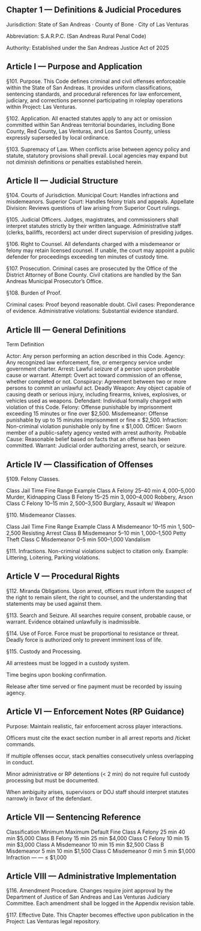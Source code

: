 ## Chapter 1 — Definitions & Judicial Procedures

Jurisdiction: State of San Andreas · County of Bone · City of Las Venturas

Abbreviation: S.A.R.P.C. (San Andreas Rural Penal Code)

Authority: Established under the San Andreas Justice Act of 2025

## Article I — Purpose and Application

§101. Purpose.
This Code defines criminal and civil offenses enforceable within the State of San Andreas. It provides uniform classifications, sentencing standards, and procedural references for law enforcement, judiciary, and corrections personnel participating in roleplay operations within Project: Las Venturas.

§102. Application.
All enacted statutes apply to any act or omission committed within San Andreas territorial boundaries, including Bone County, Red County, Las Venturas, and Los Santos County, unless expressly superseded by local ordinance.

§103. Supremacy of Law.
When conflicts arise between agency policy and statute, statutory provisions shall prevail. Local agencies may expand but not diminish definitions or penalties established herein.

## Article II — Judicial Structure

§104. Courts of Jurisdiction.
Municipal Court: Handles infractions and misdemeanors.
Superior Court: Handles felony trials and appeals.
Appellate Division: Reviews questions of law arising from Superior Court rulings.

§105. Judicial Officers.
Judges, magistrates, and commissioners shall interpret statutes strictly by their written language. Administrative staff (clerks, bailiffs, recorders) act under direct supervision of presiding judges.

§106. Right to Counsel.
All defendants charged with a misdemeanor or felony may retain licensed counsel. If unable, the court may appoint a public defender for proceedings exceeding ten minutes of custody time.

§107. Prosecution.
Criminal cases are prosecuted by the Office of the District Attorney of Bone County. Civil citations are handled by the San Andreas Municipal Prosecutor’s Office.

§108. Burden of Proof.

Criminal cases: Proof beyond reasonable doubt.
Civil cases: Preponderance of evidence.
Administrative violations: Substantial evidence standard.

## Article III — General Definitions
Term	Definition

Actor: Any person performing an action described in this Code.
Agency: Any recognized law enforcement, fire, or emergency service under government charter.
Arrest: Lawful seizure of a person upon probable cause or warrant.
Attempt: Overt act toward commission of an offense, whether completed or not.
Conspiracy:	Agreement between two or more persons to commit an unlawful act.
Deadly Weapon: Any object capable of causing death or serious injury, including firearms, knives, explosives, or vehicles used as weapons.
Defendant: Individual formally charged with violation of this Code.
Felony:	Offense punishable by imprisonment exceeding 15 minutes or fine over $2,500.
Misdemeanor: Offense punishable by up to 15 minutes imprisonment or fine ≤ $2,500.
Infraction:	Non-criminal violation punishable only by fine ≤ $1,000.
Officer: Sworn member of a public-safety agency vested with arrest authority.
Probable Cause:	Reasonable belief based on facts that an offense has been committed.
Warrant: Judicial order authorizing arrest, search, or seizure.

## Article IV — Classification of Offenses
§109. Felony Classes.

Class	Jail Time	Fine Range	Example
Class A Felony	25–40 min	$4,000–$5,000	Murder, Kidnapping
Class B Felony	15–25 min	$3,000–$4,000	Robbery, Arson
Class C Felony	10–15 min	$2,500–$3,500	Burglary, Assault w/ Weapon

§110. Misdemeanor Classes.

Class	Jail Time	Fine Range	Example
Class A Misdemeanor	10–15 min	$1,500–$2,500	Resisting Arrest
Class B Misdemeanor	5–10 min	$1,000–$1,500	Petty Theft
Class C Misdemeanor	0–5 min	$500–$1,000	Vandalism

§111. Infractions.
Non-criminal violations subject to citation only. Example: Littering, Loitering, Parking violations.

## Article V — Procedural Rights
§112. Miranda Obligations.
Upon arrest, officers must inform the suspect of the right to remain silent, the right to counsel, and the understanding that statements may be used against them.

§113. Search and Seizure.
All searches require consent, probable cause, or warrant. Evidence obtained unlawfully is inadmissible.

§114. Use of Force.
Force must be proportional to resistance or threat. Deadly force is authorized only to prevent imminent loss of life.

§115. Custody and Processing.

All arrestees must be logged in a custody system.

Time begins upon booking confirmation.

Release after time served or fine payment must be recorded by issuing agency.

## Article VI — Enforcement Notes (RP Guidance)

Purpose: Maintain realistic, fair enforcement across player interactions.

Officers must cite the exact section number in all arrest reports and /ticket commands.

If multiple offenses occur, stack penalties consecutively unless overlapping in conduct.

Minor administrative or RP detentions (< 2 min) do not require full custody processing but must be documented.

When ambiguity arises, supervisors or DOJ staff should interpret statutes narrowly in favor of the defendant.

## Article VII — Sentencing Reference
Classification	Minimum	Maximum	Default Fine
Class A Felony	25 min	40 min	$5,000
Class B Felony	15 min	25 min	$4,000
Class C Felony	10 min	15 min	$3,000
Class A Misdemeanor	10 min	15 min	$2,500
Class B Misdemeanor	5 min	10 min	$1,500
Class C Misdemeanor	0 min	5 min	$1,000
Infraction	—	—	≤ $1,000

## Article VIII — Administrative Implementation

§116. Amendment Procedure.
Changes require joint approval by the Department of Justice of San Andreas and Las Venturas Judiciary Committee. Each amendment shall be logged in the Appendix revision table.

§117. Effective Date.
This Chapter becomes effective upon publication in the Project: Las Venturas legal repository.
